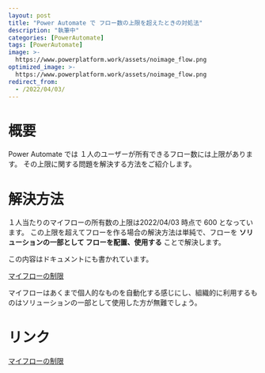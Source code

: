 ```yaml
---
layout: post
title: "Power Automate で フロー数の上限を超えたときの対処法"
description: "執筆中"
categories: [PowerAutomate]
tags: [PowerAutomate]
image: >-
  https://www.powerplatform.work/assets/noimage_flow.png
optimized_image: >-
  https://www.powerplatform.work/assets/noimage_flow.png
redirect_from:
  - /2022/04/03/
---
```


#  概要

Power Automate では １人のユーザーが所有できるフロー数には上限があります。
その上限に関する問題を解決する方法をご紹介します。

# 解決方法

１人当たりのマイフローの所有数の上限は2022/04/03 時点で 600 となっています。
この上限を超えてフローを作る場合の解決方法は単純で、フローを **ソリューションの一部として フローを配置、使用する** ことで解決します。

この内容はドキュメントにも書かれています。

[マイフローの制限](https://docs.microsoft.com/ja-jp/power-automate/limits-and-config#my-flows-limit)

マイフローはあくまで個人的なものを自動化する感じにし、組織的に利用するものはソリューションの一部として使用した方が無難でしょう。


# リンク

[マイフローの制限](https://docs.microsoft.com/ja-jp/power-automate/limits-and-config#my-flows-limit)

